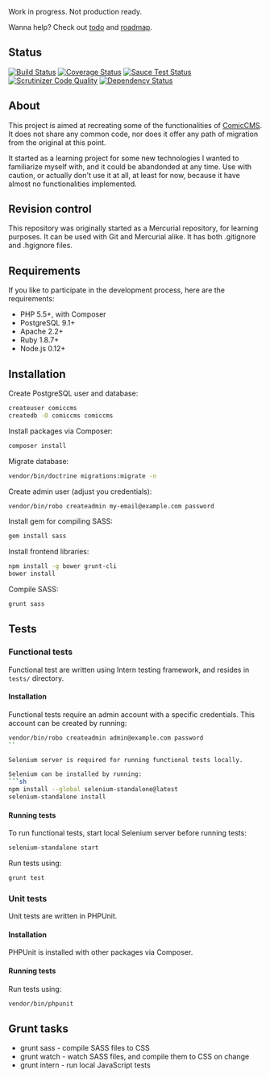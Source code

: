 Work in progress. Not production ready.

Wanna help? Check out [todo](docs/todo.md) and [roadmap](docs/roadmap.md).

## Status
[![Build Status](https://travis-ci.org/cezarykluczynski/ComicCMS2.svg?branch=master)](https://travis-ci.org/cezarykluczynski/ComicCMS2)
[![Coverage Status](https://coveralls.io/repos/cezarykluczynski/ComicCMS2/badge.svg?branch=master)](https://coveralls.io/r/cezarykluczynski/ComicCMS2?branch=master)
[![Sauce Test Status](https://saucelabs.com/buildstatus/comiccms2)](https://saucelabs.com/u/comiccms2)
[![Scrutinizer Code Quality](https://scrutinizer-ci.com/g/cezarykluczynski/ComicCMS2/badges/quality-score.png?b=master)](https://scrutinizer-ci.com/g/cezarykluczynski/ComicCMS2/?branch=master)
[![Dependency Status](https://www.versioneye.com/user/projects/553563157f43bcd889000020/badge.svg?style=flat)](https://www.versioneye.com/user/projects/553563157f43bcd889000020)

## About

This project is aimed at recreating some of the functionalities of
[ComicCMS](http://comiccms.com/). It does not share any common code,
nor does it offer any path of migration from the original at this point.

It started as a learning project for some new technologies I wanted to
familiarize myself with, and it could be abandonded at any time.
Use with caution, or actually don't use it at all, at least for now,
because it have almost no functionalities implemented.

## Revision control
This repository was originally started as a Mercurial repository,
for learning purposes. It can be used with Git and Mercurial alike.
It has both .gitignore and .hgignore files.

## Requirements
If you like to participate in the development process, here are the requirements:

* PHP 5.5+, with Composer
* PostgreSQL 9.1+
* Apache 2.2+
* Ruby 1.8.7+
* Node.js 0.12+

## Installation
Create PostgreSQL user and database:
```sh
createuser comiccms
createdb -O comiccms comiccms
```

Install packages via Composer:
```sh
composer install
```

Migrate database:
```sh
vendor/bin/doctrine migrations:migrate -n
```

Create admin user (adjust you credentials):
```sh
vendor/bin/robo createadmin my-email@example.com password
```

Install gem for compiling SASS:
```sh
gem install sass
```

Install frontend libraries:
```sh
npm install -g bower grunt-cli
bower install
```

Compile SASS:
```sh
grunt sass
```

## Tests

### Functional tests
Functional test are written using Intern testing framework, and resides in <code>tests/</code> directory.

#### Installation
Functional tests require an admin account with a specific credentials. This account can be created by running:
```sh
vendor/bin/robo createadmin admin@example.com password
``

Selenium server is required for running functional tests locally.

Selenium can be installed by running:
```sh
npm install --global selenium-standalone@latest
selenium-standalone install
```

#### Running tests
To run functional tests, start local Selenium server before running tests:
```sh
selenium-standalone start
```

Run tests using:
```sh
grunt test
```

### Unit tests

Unit tests are written in PHPUnit.

#### Installation
PHPUnit is installed with other packages via Composer.

#### Running tests
Run tests using:
```sh
vendor/bin/phpunit
```

## Grunt tasks

* grunt sass - compile SASS files to CSS
* grunt watch - watch SASS files, and compile them to CSS on change
* grunt intern - run local JavaScript tests
